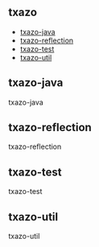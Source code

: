 <h2>
    <a id="user-content-txazo" class="anchor" href="#txazo" aria-hidden="true">
    <span class="octicon octicon-link"></span></a>
    txazo
</h2>
<ul>
    <li><a href="#txazo-java">txazo-java</a></li>
    <li><a href="#txazo-reflection">txazo-reflection</a></li>
    <li><a href="#txazo-test">txazo-test</a></li>
    <li><a href="#txazo-util">txazo-util</a></li>
</ul>

<h2>
    <a id="user-content-txazo-java" class="anchor" href="#txazo-java" aria-hidden="true">
    <span class="octicon octicon-link"></span></a>
    txazo-java
</h2>
<p>
txazo-java
</p>

<h2>
    <a id="user-content-txazo-reflection" class="anchor" href="#txazo-reflection" aria-hidden="true">
    <span class="octicon octicon-link"></span></a>
    txazo-reflection
</h2>
<p>
txazo-reflection
</p>

<h2>
    <a id="user-content-txazo-test" class="anchor" href="#txazo-test" aria-hidden="true">
    <span class="octicon octicon-link"></span></a>
    txazo-test
</h2>
<p>
txazo-test
</p>

<h2>
    <a id="user-content-txazo-util" class="anchor" href="#txazo-util" aria-hidden="true">
    <span class="octicon octicon-link"></span></a>
    txazo-util
</h2>
<p>
txazo-util
</p>

